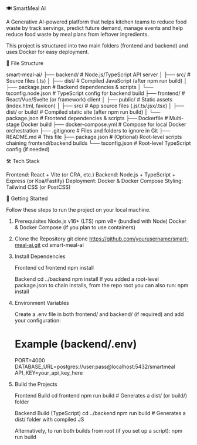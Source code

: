 🍽 SmartMeal AI

A Generative AI-powered platform that helps kitchen teams  to reduce food waste by track servings, predict future demand, manage events and help reduce food waste by meal plans from leftover ingredients.

This project is structured into two main folders (frontend and backend) and uses Docker for easy deployment.

📁 File Structure

smart-meal-ai/
├── backend/                 # Node.js/TypeScript API server
│   ├── src/                 # Source files (.ts)
│   ├── dist/                # Compiled JavaScript (after npm run build)
│   ├── package.json         # Backend dependencies & scripts
│   └── tsconfig.node.json   # TypeScript config for backend build
├── frontend/                # React/Vue/Svelte (or framework) client
│   ├── public/              # Static assets (index.html, favicon)
│   ├── src/                 # App source files (.js/.ts/.jsx/.tsx)
│   ├── dist/ or build/      # Compiled static site (after npm run build)
│   └── package.json         # Frontend dependencies & scripts
├── Dockerfile               # Multi-stage Docker build
├── docker-compose.yml       # Compose for local Docker orchestration
├── .gitignore               # Files and folders to ignore in Git
├── README.md                # This file
├── package.json             # (Optional) Root-level scripts chaining frontend/backend builds
└── tsconfig.json            # Root-level TypeScript config (if needed)


🛠 Tech Stack

Frontend: React  + Vite (or CRA, etc.)
Backend: Node.js + TypeScript + Express (or Koa/Fastify)
Deployment: Docker & Docker Compose
Styling: Tailwind CSS (or PostCSS)


🚀 Getting Started

Follow these steps to run the project on your local machine.

1. Prerequisites
    Node.js v16+ (LTS)
    npm v8+ (bundled with Node)
    Docker & Docker Compose (if you plan to use containers)

2. Clone the Repository
    git clone https://github.com/yourusername/smart-meal-ai.git
    cd smart-meal-ai

3. Install Dependencies

    Frontend
        cd frontend
        npm install

    Backend
        cd ../backend
        npm install
    If you added a root-level package.json to chain installs, from the repo root you can also run:
    npm install

4. Environment Variables

    Create a .env file in both frontend/ and backend/ (if required) and add your configuration:
    # Example (backend/.env)
    PORT=4000
    DATABASE_URL=postgres://user:pass@localhost:5432/smartmeal
    API_KEY=your_api_key_here

5. Build the Projects

    Frontend Build
        cd frontend
        npm run build
        # Generates a dist/ (or build/) folder

    Backend Build (TypeScript)
        cd ../backend
        npm run build
        # Generates a dist/ folder with compiled JS
        
    Alternatively, to run both builds from root (if you set up a script):
    npm run build